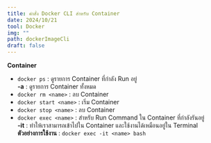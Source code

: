 ```yaml
---
title: คำสั่ง Docker CLI สำหรับ Container
date: 2024/10/21
tool: Docker
img: ""
path: dockerImageCli
draft: false
---
```


**Container** <br>
-  `docker ps` : ดูรายการ Container ที่กำลัง Run อยู่<br>
   **-a** : ดูรายการ Container ทั้งหมด
-  `docker rm <name>` : ลบ Container
-  `docker start <name>` : เริ่ม Container
-  `docker stop <name>` : ลบ Container
-  `docker exec <name>` : สำหรับ Run Command ใน Container ที่กำลังรันอยู่ <br>
   **-it** : ทำให้เราสามารถเข้าไปใน Container และใช้งานได้เหมือนอยู่ใน Terminal <br>
   **ตัวอย่างการใช้งาน** : `docker exec -it <name> bash`
